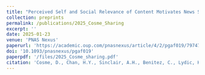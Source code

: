 ```yaml
---
title: "Perceived Self and Social Relevance of Content Motivates News Sharing Across Cultures and Topics"
collection: preprints
permalink: /publications/2025_Cosme_Sharing
excerpt: ''
date: 2025-01-23
venue: 'PNAS Nexus'
paperurl: 'https://academic.oup.com/pnasnexus/article/4/2/pgaf019/7974719'
doi: '10.1093/pnasnexus/pgaf019'
paperpdf: '/files/2025_Cosme_sharing.pdf'
citation: 'Cosme, D., Chan, H.Y., Sinclair, A.H., Benitez, C., Lydic, K., Martin, R., Resnick, A., Carreras-Tartak, J., Cooper, N., Paul, A.M., Koelle, D., McVay, J., Falk, E.B., & Scholz, C. Perceived self and social relevance of content motivates news sharing across cultures and topics. PNAS Nexus, 4(2), pgaf019 (2025). DOI: doi.org/10.1093/pnasnexus/pgaf019'
---
```

